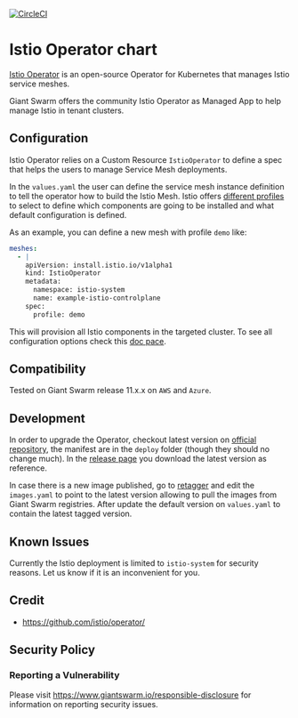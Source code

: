 [![CircleCI](https://circleci.com/gh/giantswarm/istio-operator.svg?style=shield)](https://circleci.com/gh/giantswarm/istio-operator)

# Istio Operator chart

[Istio Operator](https://github.com/istio/operator) is
an open-source Operator for Kubernetes that manages Istio service meshes.

Giant Swarm offers the community Istio Operator as Managed App to help manage Istio in tenant clusters.

## Configuration

Istio Operator relies on a Custom Resource `IstioOperator` to define a spec that helps the users to manage Service Mesh deployments.

In the `values.yaml` the user can define the service mesh instance definition to tell the operator how to build the Istio Mesh. Istio offers [different profiles](https://istio.io/latest/docs/setup/additional-setup/config-profiles/) to select to define which components are going to be installed and what default configuration is defined.

As an example, you can define a new mesh with profile `demo` like:

```yaml
meshes:
  - |
    apiVersion: install.istio.io/v1alpha1
    kind: IstioOperator
    metadata:
      namespace: istio-system
      name: example-istio-controlplane
    spec:
      profile: demo
```

This will provision all Istio components in the targeted cluster. To see all configuration options check this [doc pace](https://istio.io/latest/docs/reference/config/istio.operator.v1alpha1/#IstioOperatorSpec).

## Compatibility

Tested on Giant Swarm release 11.x.x on `AWS` and `Azure`.

## Development

In order to upgrade the Operator, checkout latest version on [official repository](https://github.com/istio/istio/tree/master/operator), the manifest are in the `deploy` folder (though they should no change much). In the [release page](https://github.com/istio/istio/releases) you download the latest version as reference.

In case there is a new image published, go to [retagger](https://github.com/giantswarm/retagger/pull/465/files) and edit the `images.yaml` to point to the latest version allowing to pull the images from Giant Swarm registries. After update the default version on `values.yaml` to contain the latest tagged version.

## Known Issues

Currently the Istio deployment is limited to `istio-system` for security reasons. Let us know if it is an inconvenient for you.

## Credit

* https://github.com/istio/operator/

## Security Policy

### Reporting a Vulnerability

Please visit https://www.giantswarm.io/responsible-disclosure for information on
reporting security issues.
